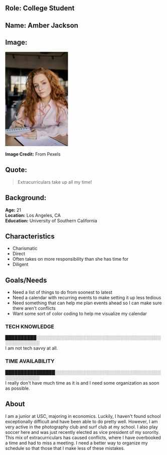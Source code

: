 
## Role: College Student

## Name: Amber Jackson

## Image: 
[<img src="amber-jackson.jpg" width="200">](amber-jackson.jpg)

**Image Credit:**
From Pexels
## Quote:

> Extracurriculars take up all my time!

## Background:
**Age:** 21<br> 
**Location:** Los Angeles, CA<br> 
**Education:** University of Southern California

## Characteristics
* Charismatic
* Direct
* Often takes on more responsibility than she has time for
* Diligent

## Goals/Needs

* Need a list of things to do from soonest to latest
* Need a calendar with recurring events to make setting it up less tedious
* Need something that can help me plan events ahead so I can make sure there aren't conflicts
* Want some sort of color coding to help me visualize my calendar


### TECH KNOWLEDGE
██████████░░░░░░░░░░░░░░░░░░░░░░░░░░░░░░░░░░░░░░░░░░░░░░░░░░░<br> 
I am not tech savvy at all.

### TIME AVAILABILITY 
████████████████░░░░░░░░░░░░░░░░░░░░░░░░░░░░░░░░░░░░░░░░░░░░░<br> 
I really don't have much time as it is and I need some organization as soon as possible.


## About
I am a junior at USC, majoring in economics. Luckily, I haven't found school exceptionally difficult and have been able to do pretty well. However, I am very active in the photography club and surf club at my school. I also play soccer here and was just recently elected as vice president of my sorority. This mix of extracurriculars has caused conflicts, where I have overbooked a time and had to miss a meeting. I need a better way to organize my schedule so that those that I make less of these mistakes.


